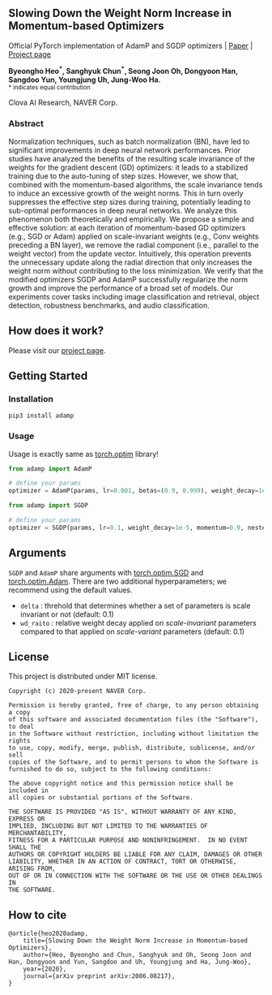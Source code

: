 ## Slowing Down the Weight Norm Increase in Momentum-based Optimizers

Official PyTorch implementation of AdamP and SGDP optimizers | [Paper](https://arxiv.org/abs/2006.08217) | [Project page](https://clovaai.github.io/AdamP/)

**Byeongho Heo<sup>\*</sup>, Sanghyuk Chun<sup>\*</sup>, Seong Joon Oh, Dongyoon Han, Sangdoo Yun, Youngjung Uh, Jung-Woo Ha.** <br>
<sub>\* indicates equal contribution</sub>

Clova AI Research, NAVER Corp.

### Abstract

Normalization techniques, such as batch normalization (BN), have led to significant improvements in deep neural network performances. Prior studies have analyzed the benefits of the resulting scale invariance of the weights for the gradient descent (GD) optimizers: it leads to a stabilized training due to the auto-tuning of step sizes. However, we show that, combined with the momentum-based algorithms, the scale invariance tends to induce an excessive growth of the weight norms. This in turn overly suppresses the effective step sizes during training, potentially leading to sub-optimal performances in deep neural networks. We analyze this phenomenon both theoretically and empirically. We propose a simple and effective solution: at each iteration of momentum-based GD optimizers (e.g., SGD or Adam) applied on scale-invariant weights (e.g., Conv weights preceding a BN layer), we remove the radial component (i.e., parallel to the weight vector) from the update vector. Intuitively, this operation prevents the unnecessary update along the radial direction that only increases the weight norm without contributing to the loss minimization. We verify that the modified optimizers SGDP and AdamP successfully regularize the norm growth and improve the performance of a broad set of models. Our experiments cover tasks including image classification and retrieval, object detection, robustness benchmarks, and audio classification.

## How does it work?

Please visit our [project page](https://clovaai.github.io/AdamP/).

## Getting Started

### Installation

```
pip3 install adamp
```

### Usage

Usage is exactly same as [torch.optim](https://pytorch.org/docs/stable/optim.html) library!

```python
from adamp import AdamP

# define your params
optimizer = AdamP(params, lr=0.001, betas=(0.9, 0.999), weight_decay=1e-2)
```

```python
from adamp import SGDP

# define your params
optimizer = SGDP(params, lr=0.1, weight_decay=1e-5, momentum=0.9, nesterov=True)
```

## Arguments
`SGDP` and `AdamP` share arguments with [torch.optim.SGD](https://pytorch.org/docs/stable/optim.html#torch.optim.SGD) and [torch.optim.Adam](https://pytorch.org/docs/stable/optim.html#torch.optim.Adam).
There are two additional hyperparameters; we recommend using the default values.
- `delta` : threhold that determines whether a set of parameters is scale invariant or not (default: 0.1)
- `wd_raito` : relative weight decay applied on _scale-invariant_ parameters compared to that applied on _scale-variant_ parameters (default: 0.1)

## License

This project is distributed under MIT license.

```
Copyright (c) 2020-present NAVER Corp.

Permission is hereby granted, free of charge, to any person obtaining a copy
of this software and associated documentation files (the "Software"), to deal
in the Software without restriction, including without limitation the rights
to use, copy, modify, merge, publish, distribute, sublicense, and/or sell
copies of the Software, and to permit persons to whom the Software is
furnished to do so, subject to the following conditions:

The above copyright notice and this permission notice shall be included in
all copies or substantial portions of the Software.

THE SOFTWARE IS PROVIDED "AS IS", WITHOUT WARRANTY OF ANY KIND, EXPRESS OR
IMPLIED, INCLUDING BUT NOT LIMITED TO THE WARRANTIES OF MERCHANTABILITY,
FITNESS FOR A PARTICULAR PURPOSE AND NONINFRINGEMENT.  IN NO EVENT SHALL THE
AUTHORS OR COPYRIGHT HOLDERS BE LIABLE FOR ANY CLAIM, DAMAGES OR OTHER
LIABILITY, WHETHER IN AN ACTION OF CONTRACT, TORT OR OTHERWISE, ARISING FROM,
OUT OF OR IN CONNECTION WITH THE SOFTWARE OR THE USE OR OTHER DEALINGS IN
THE SOFTWARE.
```

## How to cite

```
@article{heo2020adamp,
    title={Slowing Down the Weight Norm Increase in Momentum-based Optimizers},
    author={Heo, Byeongho and Chun, Sanghyuk and Oh, Seong Joon and Han, Dongyoon and Yun, Sangdoo and Uh, Youngjung and Ha, Jung-Woo},
    year={2020},
    journal={arXiv preprint arXiv:2006.08217},
}
```
